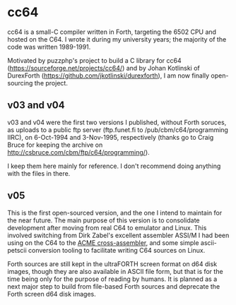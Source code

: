 # cc64

cc64 is a small-C compiler written in Forth, targeting the 6502 CPU and
hosted on the C64. I wrote it during my university years; the
majority of the code was written 1989-1991.

Motivated by puzzphp's project to build a C library for cc64
(https://sourceforge.net/projects/cc64/) and by Johan Kotlinski of
DurexForth (https://github.com/jkotlinski/durexforth), I am now finally
open-sourcing the project.

## v03 and v04

v03 and v04 were the first two versions I published, without
Forth soruces, as uploads to a public ftp server
(ftp.funet.fi to /pub/cbm/c64/programming IIRC),
on 6-Oct-1994 and 3-Nov-1995, respectively (thanks go to Craig Bruce
for keeping the archive on http://csbruce.com/cbm/ftp/c64/programming/).

I keep them here mainly for reference. I don't recommend doing anything
with the files in there.

## v05

This is the first open-sourced version, and the one I intend to maintain
for the near future. The main purpose of this version is to consolidate
development after moving from real C64 to emulator and Linux.
This involved switching from Dirk Zabel's excellent assembler ASSI/M
I had been using on the C64 to the 
[ACME cross-assembler](https://sourceforge.net/p/acme-crossass/wiki/Home/),
and some simple ascii-petscii conversion tooling to facilitate writing
C64 sources on Linux.

Forth sources are still kept in the ultraFORTH screen format on d64
disk images, though they are also available in ASCII file form, but that
is for the time being only for the purpose of reading by humans.
It is planned as a next major step to build from file-based
Forth sources and deprecate the Forth screen d64 disk images.
